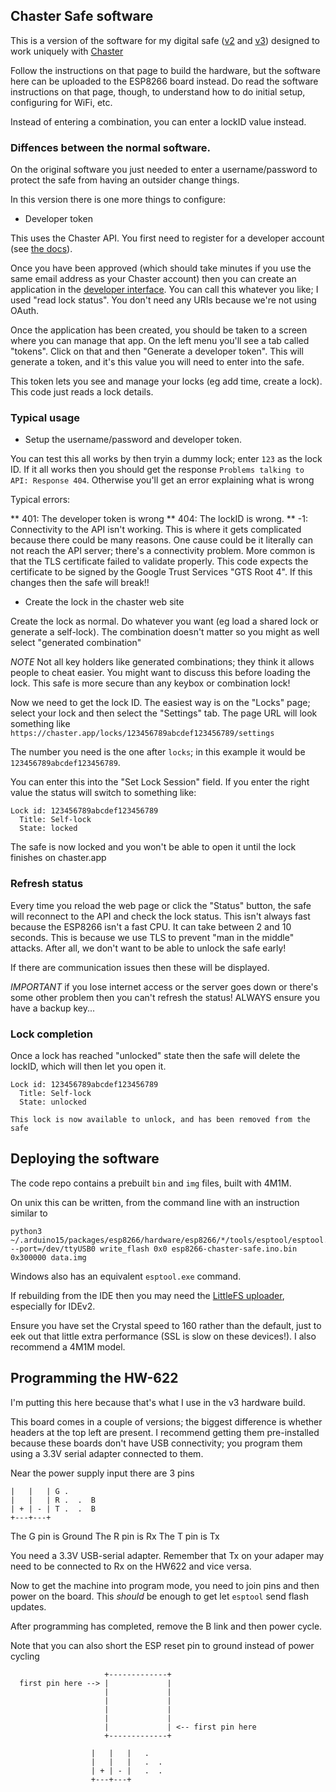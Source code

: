 ## Chaster Safe software

This is a version of the software for my digital safe ([v2](https://bdsm.spuddy.org/writings/Safe_v2/) and [v3](https://bdsm.spuddy.org/writings/Safe_v3/))
designed to work uniquely with [Chaster](https://chaster.app)

Follow the instructions on that page to build the hardware, but the software
here can be uploaded to the ESP8266 board instead.  Do read the software
instructions on that page, though, to understand how to do initial setup,
configuring for WiFi, etc.

Instead of entering a combination, you can enter a lockID value
instead.

### Diffences between the normal software.

On the original software you just needed to enter a username/password
to protect the safe from having an outsider change things.

In this version there is one more things to configure:

* Developer token

This uses the Chaster API.  You first need to register for a developer
account (see [the docs](https://chaster.app/developers)).

Once you have been approved (which should take minutes if you use the
same email address as your Chaster account) then you can create an
application in the [developer interface](https://chaster.app/developers/applications).
You can call this whatever you like; I used "read lock status".  You don't
need any URIs because we're not using OAuth.

Once the application has been created, you should be taken to a screen
where you can manage that app.  On the left menu you'll see a tab called
"tokens".  Click on that and then "Generate a developer token".  This
will generate a token, and it's this value you will need to enter into
the safe.  

This token lets you see and manage your locks (eg add time, create a lock).
This code just reads a lock details.

### Typical usage

* Setup the username/password and developer token.

You can test this all works by then tryin a dummy lock; enter `123` as
the lock ID.  If it all works then you should get the response
`Problems talking to API: Response 404`.  Otherwise
you'll get an error explaining what is wrong

Typical errors:

** 401: The developer token is wrong
** 404: The lockID is wrong.
** -1: Connectivity to the API isn't working.  This is where it gets
complicated because there could be many reasons.  One cause could be
it literally can not reach the API server; there's a connectivity
problem.  More common is that the TLS certificate failed to validate
properly.  This code expects the certificate to be signed by the 
Google Trust Services "GTS Root 4".  If this changes then the safe
will break!!

* Create the lock in the chaster web site

Create the lock as normal.  Do whatever you want (eg load a shared lock
or generate a self-lock).  The combination doesn't matter so you might as
well select "generated combination"

*NOTE* Not all key holders like generated combinations; they think it
allows people to cheat easier.  You might want to discuss this before
loading the lock.  This safe is more secure than any keybox or combination
lock!

Now we need to get the lock ID.  The easiest way is on the "Locks" page;
select your lock and then select the "Settings" tab.  The page URL will
look something like `https://chaster.app/locks/123456789abcdef123456789/settings`

The number you need is the one after `locks`; in this example it would be
`123456789abcdef123456789`.

You can enter this into the "Set Lock Session" field.  If you enter the
right value the status will switch to something like:

```
Lock id: 123456789abcdef123456789
  Title: Self-lock
  State: locked
```

The safe is now locked and you won't be able to open it until the lock
finishes on chaster.app

### Refresh status

Every time you reload the web page or click the "Status" button, the
safe will reconnect to the API and check the lock status.  This isn't
always fast because the ESP8266 isn't a fast CPU.  It can take between
2 and 10 seconds.  This is because we use TLS to prevent "man in the
middle" attacks.  After all, we don't want to be able to unlock the
safe early!

If there are communication issues then these will be displayed.

*IMPORTANT* if you lose internet access or the server goes down or
there's some other problem then you can't refresh the status!
ALWAYS ensure you have a backup key...

### Lock completion

Once a lock has reached "unlocked" state then the safe will delete
the lockID, which will then let you open it.

```
Lock id: 123456789abcdef123456789
  Title: Self-lock
  State: unlocked

This lock is now available to unlock, and has been removed from the safe
```

## Deploying the software

The code repo contains a prebuilt `bin` and `img` files, built with 4M1M.

On unix this can be written, from the command line with an instruction
similar to
```
python3 ~/.arduino15/packages/esp8266/hardware/esp8266/*/tools/esptool/esptool.py --port=/dev/ttyUSB0 write_flash 0x0 esp8266-chaster-safe.ino.bin 0x300000 data.img
```

Windows also has an equivalent `esptool.exe` command.

If rebuilding from the IDE then you may need the [LittleFS uploader](https://github.com/earlephilhower/arduino-littlefs-upload), especially for IDEv2.

Ensure you have set the Crystal speed to 160 rather than the default, just
to eek out that little extra performance (SSL is slow on these devices!).
I also recommend a 4M1M model.


## Programming the HW-622

I'm putting this here because that's what I use in the v3 hardware build.

This board comes in a couple of versions; the biggest difference is
whether headers at the top left are present. I recommend getting them
pre-installed because these boards don't have USB connectivity; you
program them using a 3.3V serial adapter connected to them.

Near the power supply input there are 3 pins

```
|   |   | G .
|   |   | R .  .  B
| + | - | T .  .  B
+---+---+
```

The G pin is Ground
The R pin is Rx
The T pin is Tx

You need a 3.3V USB-serial adapter.   Remember that Tx on your adaper may
need to be connected to Rx on the HW622 and vice versa.

Now to get the machine into program mode, you need to join pins and then
power on the board.  This _should_ be enough to get let `esptool` send
flash updates.

After programming has completed, remove the B link and then power cycle.

Note that you can also short the ESP reset pin to ground instead of
power cycling

```
                     +-------------+
  first pin here --> |             |
                     |             |
                     |             |
                     |             |
                     |             |
                     |             | <-- first pin here
                     +-------------+

                  |   |   |   .
                  |   |   |   .  .
                  | + | - |   .  .
                  +---+---+
```

